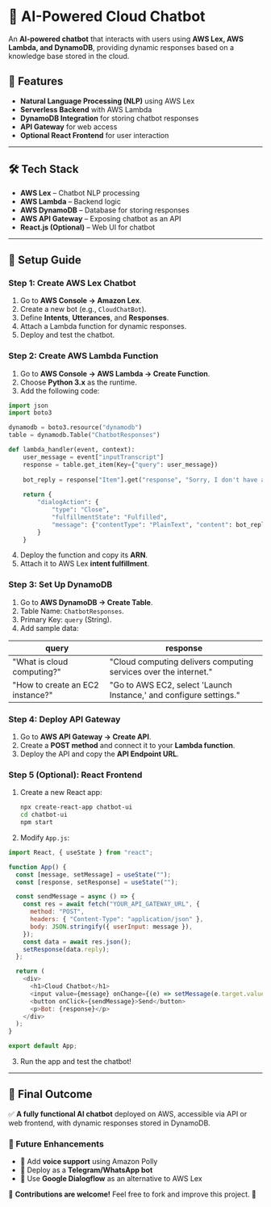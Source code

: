 # 🤖 AI-Powered Cloud Chatbot

An **AI-powered chatbot** that interacts with users using **AWS Lex, AWS Lambda, and DynamoDB**, providing dynamic responses based on a knowledge base stored in the cloud.

## 🚀 Features
- **Natural Language Processing (NLP)** using AWS Lex
- **Serverless Backend** with AWS Lambda
- **DynamoDB Integration** for storing chatbot responses
- **API Gateway** for web access
- **Optional React Frontend** for user interaction

---

## 🛠️ Tech Stack
- **AWS Lex** – Chatbot NLP processing
- **AWS Lambda** – Backend logic
- **AWS DynamoDB** – Database for storing responses
- **AWS API Gateway** – Exposing chatbot as an API
- **React.js (Optional)** – Web UI for chatbot

---

## 📌 Setup Guide

### **Step 1: Create AWS Lex Chatbot**
1. Go to **AWS Console → Amazon Lex**.
2. Create a new bot (e.g., `CloudChatBot`).
3. Define **Intents**, **Utterances**, and **Responses**.
4. Attach a Lambda function for dynamic responses.
5. Deploy and test the chatbot.

### **Step 2: Create AWS Lambda Function**
1. Go to **AWS Console → AWS Lambda → Create Function**.
2. Choose **Python 3.x** as the runtime.
3. Add the following code:

```python
import json
import boto3

dynamodb = boto3.resource("dynamodb")
table = dynamodb.Table("ChatbotResponses")

def lambda_handler(event, context):
    user_message = event["inputTranscript"]
    response = table.get_item(Key={"query": user_message})
    
    bot_reply = response["Item"].get("response", "Sorry, I don't have an answer for that.")
    
    return {
        "dialogAction": {
            "type": "Close",
            "fulfillmentState": "Fulfilled",
            "message": {"contentType": "PlainText", "content": bot_reply}
        }
    }
```

4. Deploy the function and copy its **ARN**.
5. Attach it to AWS Lex **intent fulfillment**.

### **Step 3: Set Up DynamoDB**
1. Go to **AWS DynamoDB → Create Table**.
2. Table Name: `ChatbotResponses`.
3. Primary Key: `query` (String).
4. Add sample data:

| query | response |
|---------------------------|------------------------------------------------|
| "What is cloud computing?" | "Cloud computing delivers computing services over the internet." |
| "How to create an EC2 instance?" | "Go to AWS EC2, select 'Launch Instance,' and configure settings." |

### **Step 4: Deploy API Gateway**
1. Go to **AWS API Gateway → Create API**.
2. Create a **POST method** and connect it to your **Lambda function**.
3. Deploy the API and copy the **API Endpoint URL**.

### **Step 5 (Optional): React Frontend**
1. Create a new React app:
   ```bash
   npx create-react-app chatbot-ui
   cd chatbot-ui
   npm start
   ```
2. Modify `App.js`:

```javascript
import React, { useState } from "react";

function App() {
  const [message, setMessage] = useState("");
  const [response, setResponse] = useState("");

  const sendMessage = async () => {
    const res = await fetch("YOUR_API_GATEWAY_URL", {
      method: "POST",
      headers: { "Content-Type": "application/json" },
      body: JSON.stringify({ userInput: message }),
    });
    const data = await res.json();
    setResponse(data.reply);
  };

  return (
    <div>
      <h1>Cloud Chatbot</h1>
      <input value={message} onChange={(e) => setMessage(e.target.value)} />
      <button onClick={sendMessage}>Send</button>
      <p>Bot: {response}</p>
    </div>
  );
}

export default App;
```
3. Run the app and test the chatbot!

---

## 🎯 Final Outcome
✅ **A fully functional AI chatbot** deployed on AWS, accessible via API or web frontend, with dynamic responses stored in DynamoDB.

### 📢 Future Enhancements
- 🔹 Add **voice support** using Amazon Polly
- 🔹 Deploy as a **Telegram/WhatsApp bot**
- 🔹 Use **Google Dialogflow** as an alternative to AWS Lex

📌 **Contributions are welcome!** Feel free to fork and improve this project. 🚀
